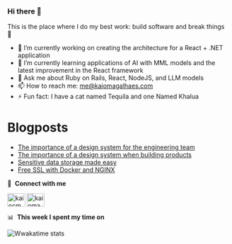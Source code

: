 ### Hi there 👋

This is the place where I do my best work: build software and break things 🤣

- 🔭 I’m currently working on creating the architecture for a React + .NET application
- 🌱 I’m currently learning applications of AI with MML models and the latest improvement in the React framework
- 💬 Ask me about Ruby on Rails, React, NodeJS, and LLM models
- 📫 How to reach me: me@kaiomagalhaes.com
- ⚡ Fun fact: I have a cat named Tequila and one Named Khalua

# Blogposts

- [The importance of a design system for the engineering team](https://kaiomagalhaes.com/blog/The-importance-of-a-design-system-for-the-engineering-team)
- [The importance of a design system when building products](https://kaiomagalhaes.com/blog/The-importance-of-a-design-system-when-building-products)
- [Sensitive data storage made easy](https://kaiomagalhaes.com/blog/Sensitive-data-storage-made-easy)
- [Free SSL with Docker and NGINX](https://kaiomagalhaes.com/blog/A-Free-SSL-with-docker-and-nginx)

🔗 &nbsp;**Connect with me**

<p align="left">
<a href="https://twitter.com/kaiocmagalhaes" target="blank"><img align="center" src="https://raw.githubusercontent.com/rahuldkjain/github-profile-readme-generator/master/src/images/icons/Social/twitter.svg" alt="kaiocmagalhaes" height="30" width="40" /></a>
<a href="https://linkedin.com/in/kaiomagalhaes" target="blank"><img align="center" src="https://raw.githubusercontent.com/rahuldkjain/github-profile-readme-generator/master/src/images/icons/Social/linked-in-alt.svg" alt="kaiomagalhaes" height="30" width="40" /></a>

📊 &nbsp;**This week I spent my time on**

![Wwakatime stats](https://github-readme-stats-taupe-two.vercel.app/api/wakatime?username=kaiomagalhaes&hide_title=true&hide_border=true&langs_count=5&bg_color=00000000&text_color=777)

<!--
**kaiomagalhaes/kaiomagalhaes** is a ✨ _special_ ✨ repository because its `README.md` (this file) appears on your GitHub profile.

Here are some ideas to get you started:

-->
